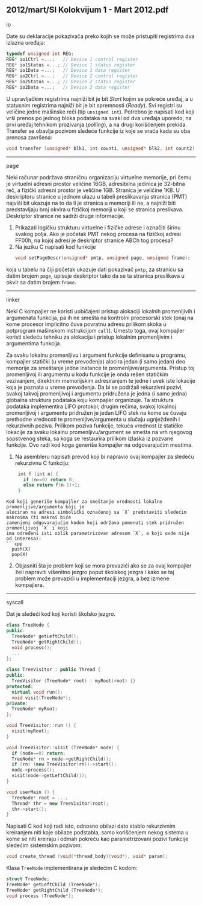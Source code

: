 2012/mart/SI Kolokvijum 1 - Mart 2012.pdf
--------------------------------------------------------------------------------
io

Date su deklaracije pokazivača preko kojih se može pristupiti registrima dva izlazna uređaja:
```cpp
typedef unsigned int REG;
REG* io1Ctrl =...;   // Device 1 control register
REG* io1Status =...; // Device 1 status register
REG* io1Data =...;   // Device 1 data register
REG* io2Ctrl =...;   // Device 2 control register
REG* io2Status =...; // Device 2 status register
REG* io2Data =...;   // Device 2 data register
```
U upravljačkim registrima najniži bit je bit *Start* kojim se pokreće uređaj, a u statusnim
registrima najniži bit je bit spremnosti (*Ready*). Svi registri su veličine jedne mašinske reči
(tip `unsigned int`).
Potrebno je napisati kod koji vrši prenos po jednog bloka podataka na svaki od dva uređaja
uporedo, na prvi uređaj tehnikom prozivanja (*polling*), a na drugi korišćenjem prekida.
Transfer se obavlja pozivom sledeće funkcije iz koje se vraća kada su oba prenosa završena:
```cpp
void transfer (unsigned* blk1, int count1, unsigned* blk2, int count2);
```

--------------------------------------------------------------------------------
page

Neki računar podržava straničnu organizaciju virtuelne memorije, pri čemu je virtuelni
adresni prostor veličine 16GB, adresibilna jedinica je 32-bitna reč, a fizički adresni prostor je
veličine 1GB. Stranica je veličine 1KB. U deskriptoru stranice u jednom ulazu u tabeli
preslikavanja stranica (PMT) najviši bit ukazuje na to da li je stranica u memoriji ili ne, a
najniži biti predstavljaju broj okvira u fizičkoj memoriji u koji se stranica preslikava.
Deskriptor stranice ne sadrži druge informacije.

1. Prikazati logičku strukturu virtuelne i fizičke adrese i označiti širinu svakog polja. Ako
je početak PMT nekog procesa na fizičkoj adresi FF00h, na kojoj adresi je deskriptor stranice
ABCh tog procesa?
2. Na jeziku C napisati kod funkcije
   ```cpp
   void setPageDescr(unsigned* pmtp, unsigned page, unsigned frame);
   ```
  koja u tabelu na čiji početak ukazuje dati pokazivač `pmtp`, za stranicu sa datim brojem `page`, upisuje deskriptor tako da se ta stranica preslikava u okvir sa datim brojem `frame`.


--------------------------------------------------------------------------------
linker

Neki C kompajler ne koristi uobičajeni pristup alokaciji lokalnih promenljivih i argumenata
funkcija, pa ih ne smešta na kontrolni procesorski stek (onaj na kome procesor implicitno
čuva povratnu adresu prilikom skoka u potprogram mašinskom instrukcijom `call`). Umesto
toga, ovaj kompajler koristi sledeću tehniku za alokaciju i pristup lokalnim promenljivim i
argumentima funkcija.

Za svaku lokalnu promenljivu i argument funkcije definisanu u programu, kompajler statički
(u vreme prevođenja) alocira jedan (i samo jedan) deo memorije za smeštanje jedne instance
te promenljive/argumenta. Pristup toj promenljivoj ili argumentu u kodu funkcije je onda
rešen statičkim vezivanjem, direktnim memorijskim adresiranjem te jedne i uvek iste lokacije
koja je poznata u vreme prevođenja. Da bi se podržali rekurzivni pozivi, svakoj takvoj
promenljivoj i argumentu pridružena je jedna (i samo jedna) globalna struktura podataka koju
kompajler organizuje. Ta struktura podataka implementira LIFO protokol;  drugim rečima,
svakoj lokalnoj promenljivoj i argumentu pridružen je jedan LIFO stek na kome se čuvaju
prethodne vrednosti te promenljive/argumenta u slučaju ugnježdenih i rekurzivnih poziva.
Prilikom poziva funkcije, tekuća vrednost iz statičke lokacije za svaku lokalnu
promenljivu/argument se smešta na vrh njegovog sopstvenog steka, sa koga se restaurira
prilikom izlaska iz pozvane funkcije. Ovo radi kod koga generiše kompajler na odgovarajućim
mestima.

1. Na asembleru napisati prevod koji bi napravio ovaj kompajler za sledeću rekurzivnu C funkciju:
   ```cpp
    int f (int n) {
      if (n==0) return 0;
      else return f(n-1)+1;
    }
  ```
  Kod koji generiše kompajler za smeštanje vrednosti lokalne promenljive/argumenta koji je
  alociran na adresi simbolički označenoj sa `X` predstaviti sledećim makroima (ti makroi biće
  zamenjeni odgovarajućim kodom koji održava pomenuti stek pridružen promenljivoj `X` i koji
  ima određeni isti oblik parametrizovan adresom `X`, a koji ovde nije od interesa):
```cpp
    push(X)
    pop(X)
```
2. Objasniti šta je problem koji se mora prevazići ako se za ovaj kompajler želi napraviti višenitno jezgro poput školskog jezgra i kako se taj problem može prevazići u implementaciji jezgra, a bez izmene kompajlera.

--------------------------------------------------------------------------------
syscall

Dat je sledeći kod koji koristi školsko jezgro.
```cpp
class TreeNode {
public:
  TreeNode* getLeftChild();
  TreeNode* getRightChild();
  void process();
  ...
};

class TreeVisitor : public Thread {
public:
  TreeVisitor (TreeNode* root) : myRoot(root) {}
protected:
  virtual void run();
  void visit(TreeNode*);
private:
  TreeNode* myRoot;
};

void TreeVisitor::run () {
  visit(myRoot);
}

void TreeVisitor::visit (TreeNode* node) {
  if (node==0) return;
  TreeNode* rn = node->getRightChild();
  if (rn) (new TreeVisitor(rn))->start();
  node->process();
  visit(node->getLeftChild());
}

void userMain () {
  TreeNode* root = ...;
  Thread* thr = new TreeVisitor(root);
  thr->start();
}
```
Napisati C kod koji radi isto, odnosno obilazi dato stablo rekurzivnim kreiranjem niti koje
obilaze podstabla, samo korišćenjem nekog sistema u kome se niti kreiraju i odmah pokreću
kao parametrizovani pozivi funkcije sledećim sistemskim pozivom:
```cpp
void create_thread (void(*thread_body)(void*), void* param);
```
Klasa `TreeNode` implementirana je sledećim C kodom:
```cpp
struct TreeNode;
TreeNode* getLeftChild (TreeNode*);
TreeNode* getRightChild (TreeNode*);
void process (TreeNode*);
```
